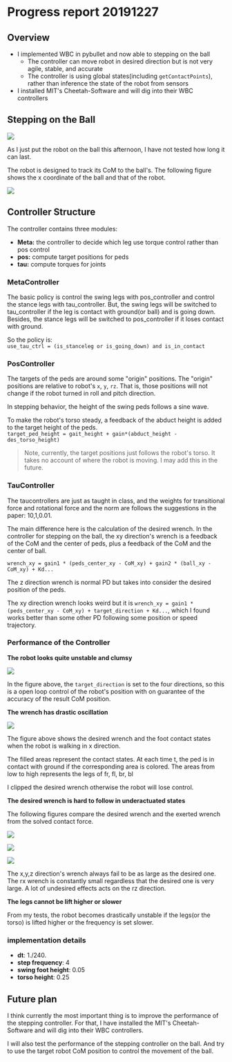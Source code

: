 # Progress report 20191227

## Overview
- I implemented WBC in pybullet and now able to stepping on the ball
  - The controller can move robot in desired direction but is not very agile, stable, and accurate
  - The controller is using global states(including `getContactPoints`), rather than inference the state of the robot from sensors
- I installed MIT's Cheetah-Software and will dig into their WBC controllers

## Stepping on the Ball

![](pics/20191227steppingBall.gif)

As I just put the robot on the ball this afternoon, I have not tested how long it can last.

The robot is designed to track its CoM to the ball's. The following figure shows the x coordinate of the ball and that of the robot.

![](./pics/2019-12-27FollowBall.png)

## Controller Structure

The controller contains three modules:
- **Meta:** the controller to decide which leg use torque control rather than pos control
- **pos:**  compute target positions for peds
- **tau:**  compute torques for joints

### MetaController

The basic policy is control the swing legs with pos_controller and control the stance legs with tau_controller. But, the swing legs will be switched to tau_controller if the leg is contact with ground(or ball) and is going down. Besides, the stance legs will be switched to pos_controller if it loses contact with ground.

So the policy is:    
`use_tau_ctrl = (is_stanceleg or is_going_down) and is_in_contact`

### PosController

The targets of the peds are around some "origin" positions. The "origin" positions are relative to robot's `x`, `y`, `rz`. That is, those positions will not change if the robot turned in roll and pitch direction.

In stepping behavior, the height of the swing peds follows a sine wave.

To make the robot's torso steady, a feedback of the abduct height is added to the target height of the peds.    
`target_ped_height = gait_height + gain*(abduct_height - des_torso_height)`

> Note, currently, the target positions just follows the robot's torso. It takes no account of where the robot is moving. I may add this in the future.

### TauController

The taucontrollers are just as taught in class, and the weights for transitional force and rotational force and the norm are follows the suggestions in the paper: 10,1,0.01. 

The main difference here is the calculation of the desired wrench. In the controller for stepping on the ball, the xy direction's wrench is a feedback of the CoM and the center of peds, plus a feedback of the CoM and the center of ball.

`wrench_xy = gain1 * (peds_center_xy - CoM_xy) + gain2 * (ball_xy - CoM_xy) + Kd...`

The z direction wrench is normal PD but takes into consider the desired position of the peds.

The xy direction wrench looks weird but it is `wrench_xy = gain1 * (peds_center_xy - CoM_xy) + target_direction + Kd...`, which I found works better than some other PD following some position or speed trajectory.

### Performance of the Controller

**The robot looks quite unstable and clumsy**

![](pics/20191227walkSqare.gif)

In the figure above, the `target_direction` is set to the four directions, so this is a open loop control of the robot's position with on guarantee of the accuracy of the result CoM position.

**The wrench has drastic oscillation**

![](pics/20191227walkWrench.png)

The figure above shows the desired wrench and the foot contact states when the robot is walking in x direction.

The filled areas represent the contact states. At each time t, the ped is in contact with ground if the corresponding area is colored. The areas from low to high represents the legs of fr, fl, br, bl

I clipped the desired wrench otherwise the robot will lose control.

**The desired wrench is hard to follow in underactuated states**

The following figures compare the desired wrench and the exerted wrench from the solved contact force.

![](pics/20191227exertedWrenchxy.png)

![](pics/20191227exertedWrenchrxry.png)

![](pics/20191227exertedWrenchrz.png)


The x,y,z direction's wrench always fail to be as large as the desired one. The rx wrench is constantly small regardless that the desired one is very large. A lot of undesired effects acts on the rz direction. 


**The legs cannot be lift higher or slower**

From my tests, the robot becomes drastically unstable if the legs(or the torso) is lifted higher or the frequency is set slower.

### implementation details

- **dt**: 1./240.
- **step frequency**: 4
- **swing foot height**: 0.05
- **torso height**: 0.25

## Future plan

I think currently the most important thing is to improve the performance of the stepping controller. For that, I have installed the MIT's Cheetah-Software and will dig into their WBC controllers.

I will also test the performance of the stepping controller on the ball. And try to use the target robot CoM position to control the movement of the ball.